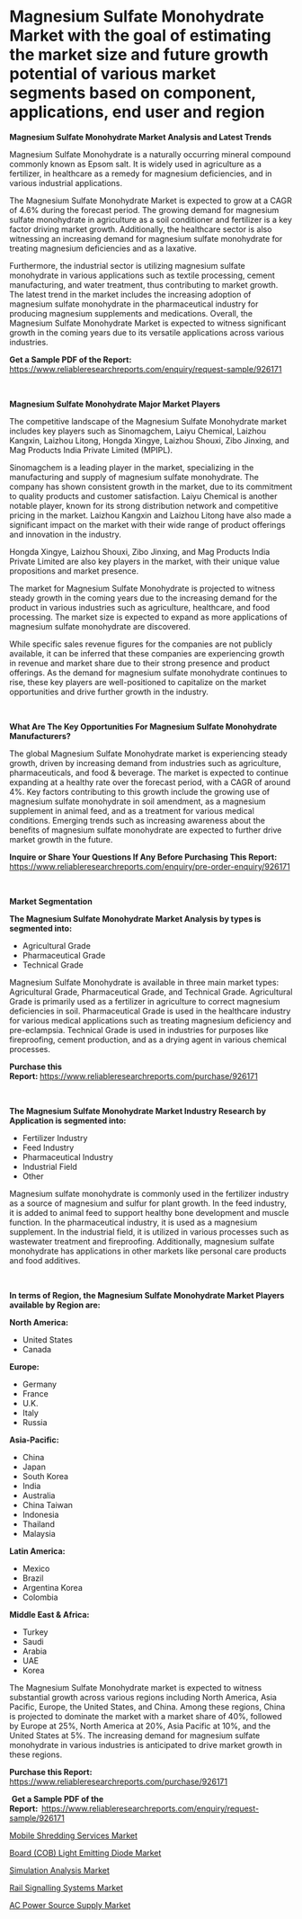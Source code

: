 <p><h1>Magnesium Sulfate Monohydrate Market with the goal of estimating the market size and future growth potential of various market segments based on component, applications, end user and region</h1></p><p><strong>Magnesium Sulfate Monohydrate Market Analysis and Latest Trends</strong></p>
<p><p>Magnesium Sulfate Monohydrate is a naturally occurring mineral compound commonly known as Epsom salt. It is widely used in agriculture as a fertilizer, in healthcare as a remedy for magnesium deficiencies, and in various industrial applications.</p><p>The Magnesium Sulfate Monohydrate Market is expected to grow at a CAGR of 4.6% during the forecast period. The growing demand for magnesium sulfate monohydrate in agriculture as a soil conditioner and fertilizer is a key factor driving market growth. Additionally, the healthcare sector is also witnessing an increasing demand for magnesium sulfate monohydrate for treating magnesium deficiencies and as a laxative.</p><p>Furthermore, the industrial sector is utilizing magnesium sulfate monohydrate in various applications such as textile processing, cement manufacturing, and water treatment, thus contributing to market growth. The latest trend in the market includes the increasing adoption of magnesium sulfate monohydrate in the pharmaceutical industry for producing magnesium supplements and medications. Overall, the Magnesium Sulfate Monohydrate Market is expected to witness significant growth in the coming years due to its versatile applications across various industries.</p></p>
<p><strong>Get a Sample PDF of the Report:&nbsp;</strong> <a href="https://www.reliableresearchreports.com/enquiry/request-sample/926171">https://www.reliableresearchreports.com/enquiry/request-sample/926171</a></p>
<p>&nbsp;</p>
<p><strong>Magnesium Sulfate Monohydrate Major Market Players</strong></p>
<p><p>The competitive landscape of the Magnesium Sulfate Monohydrate market includes key players such as Sinomagchem, Laiyu Chemical, Laizhou Kangxin, Laizhou Litong, Hongda Xingye, Laizhou Shouxi, Zibo Jinxing, and Mag Products India Private Limited (MPIPL). </p><p>Sinomagchem is a leading player in the market, specializing in the manufacturing and supply of magnesium sulfate monohydrate. The company has shown consistent growth in the market, due to its commitment to quality products and customer satisfaction. Laiyu Chemical is another notable player, known for its strong distribution network and competitive pricing in the market. Laizhou Kangxin and Laizhou Litong have also made a significant impact on the market with their wide range of product offerings and innovation in the industry. </p><p>Hongda Xingye, Laizhou Shouxi, Zibo Jinxing, and Mag Products India Private Limited are also key players in the market, with their unique value propositions and market presence. </p><p>The market for Magnesium Sulfate Monohydrate is projected to witness steady growth in the coming years due to the increasing demand for the product in various industries such as agriculture, healthcare, and food processing. The market size is expected to expand as more applications of magnesium sulfate monohydrate are discovered. </p><p>While specific sales revenue figures for the companies are not publicly available, it can be inferred that these companies are experiencing growth in revenue and market share due to their strong presence and product offerings. As the demand for magnesium sulfate monohydrate continues to rise, these key players are well-positioned to capitalize on the market opportunities and drive further growth in the industry.</p></p>
<p>&nbsp;</p>
<p><strong>What Are The Key Opportunities For Magnesium Sulfate Monohydrate Manufacturers?</strong></p>
<p><p>The global Magnesium Sulfate Monohydrate market is experiencing steady growth, driven by increasing demand from industries such as agriculture, pharmaceuticals, and food & beverage. The market is expected to continue expanding at a healthy rate over the forecast period, with a CAGR of around 4%. Key factors contributing to this growth include the growing use of magnesium sulfate monohydrate in soil amendment, as a magnesium supplement in animal feed, and as a treatment for various medical conditions. Emerging trends such as increasing awareness about the benefits of magnesium sulfate monohydrate are expected to further drive market growth in the future.</p></p>
<p><strong>Inquire or Share Your Questions If Any Before Purchasing This Report:</strong> <a href="https://www.reliableresearchreports.com/enquiry/pre-order-enquiry/926171">https://www.reliableresearchreports.com/enquiry/pre-order-enquiry/926171</a></p>
<p>&nbsp;</p>
<p><strong>Market Segmentation</strong></p>
<p><strong>The Magnesium Sulfate Monohydrate Market Analysis by types is segmented into:</strong></p>
<p><ul><li>Agricultural Grade</li><li>Pharmaceutical Grade</li><li>Technical Grade</li></ul></p>
<p><p>Magnesium Sulfate Monohydrate is available in three main market types: Agricultural Grade, Pharmaceutical Grade, and Technical Grade. Agricultural Grade is primarily used as a fertilizer in agriculture to correct magnesium deficiencies in soil. Pharmaceutical Grade is used in the healthcare industry for various medical applications such as treating magnesium deficiency and pre-eclampsia. Technical Grade is used in industries for purposes like fireproofing, cement production, and as a drying agent in various chemical processes.</p></p>
<p><strong>Purchase this Report:&nbsp;</strong><a href="https://www.reliableresearchreports.com/purchase/926171">https://www.reliableresearchreports.com/purchase/926171</a></p>
<p>&nbsp;</p>
<p><strong>The Magnesium Sulfate Monohydrate Market Industry Research by Application is segmented into:</strong></p>
<p><ul><li>Fertilizer Industry</li><li>Feed Industry</li><li>Pharmaceutical Industry</li><li>Industrial Field</li><li>Other</li></ul></p>
<p><p>Magnesium sulfate monohydrate is commonly used in the fertilizer industry as a source of magnesium and sulfur for plant growth. In the feed industry, it is added to animal feed to support healthy bone development and muscle function. In the pharmaceutical industry, it is used as a magnesium supplement. In the industrial field, it is utilized in various processes such as wastewater treatment and fireproofing. Additionally, magnesium sulfate monohydrate has applications in other markets like personal care products and food additives.</p></p>
<p>&nbsp;</p>
<p><strong>In terms of Region, the Magnesium Sulfate Monohydrate Market Players available by Region are:</strong></p>
<p>
    <p> <strong> North America: </strong>
        <ul>
            <li>United States</li>
            <li>Canada</li>
        </ul>
        </p> 
    <p> <strong> Europe: </strong>
        <ul>
            <li>Germany</li>
            <li>France</li>
            <li>U.K.</li>
            <li>Italy</li>
            <li>Russia</li>
        </ul>
        </p> 
    <p> <strong> Asia-Pacific: </strong>
        <ul>
            <li>China</li>
            <li>Japan</li>
            <li>South Korea</li>
            <li>India</li>
            <li>Australia</li>
            <li>China Taiwan</li>
            <li>Indonesia</li>
            <li>Thailand</li>
            <li>Malaysia</li>
        </ul>
        </p> 
    <p> <strong> Latin America: </strong>
        <ul>
            <li>Mexico</li>
            <li>Brazil</li>
            <li>Argentina Korea</li>
            <li>Colombia</li>
        </ul>
        </p> 
    <p> <strong> Middle East & Africa: </strong>
        <ul>
            <li>Turkey</li>
            <li>Saudi</li>
            <li>Arabia</li>
            <li>UAE</li>
            <li>Korea</li>
        </ul>
    </p>
    </p>
<p><p>The Magnesium Sulfate Monohydrate market is expected to witness substantial growth across various regions including North America, Asia Pacific, Europe, the United States, and China. Among these regions, China is projected to dominate the market with a market share of 40%, followed by Europe at 25%, North America at 20%, Asia Pacific at 10%, and the United States at 5%. The increasing demand for magnesium sulfate monohydrate in various industries is anticipated to drive market growth in these regions.</p></p>
<p><strong>Purchase this Report: </strong><a href="https://www.reliableresearchreports.com/purchase/926171">https://www.reliableresearchreports.com/purchase/926171</a></p>
<p>&nbsp;<strong>Get a Sample PDF of the Report:&nbsp;&nbsp;</strong><a href="https://www.reliableresearchreports.com/enquiry/request-sample/926171">https://www.reliableresearchreports.com/enquiry/request-sample/926171</a></p>
<p><strong></strong></p>
<p><p><a href="https://medium.com/p/86fba859425a/edit">Mobile Shredding Services Market</a></p><p><a href="https://issuu.com/reportprime-2/docs/board-cob-light-emitting-diode-market-size-2030.pp">Board (COB) Light Emitting Diode Market</a></p><p><a href="https://medium.com/p/3195aed1ff43/edit">Simulation Analysis Market</a></p><p><a href="https://medium.com/p/c77f9209fcdc/edit">Rail Signalling Systems Market</a></p><p><a href="https://issuu.com/reportprime-2/docs/ac-power-source-supply-market-size-2030.pptx">AC Power Source Supply Market</a></p></p>